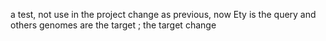 a test, not use in the project
change as previous, now Ety is the query and others genomes are the target ; the target change
